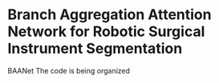 # Branch Aggregation Attention Network for Robotic Surgical Instrument Segmentation
BAANet
The code is being organized
